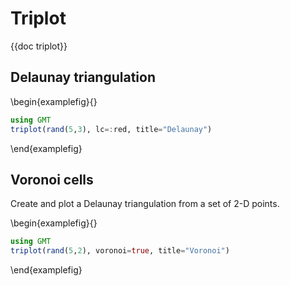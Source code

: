 # Triplot

{{doc triplot}}

## Delaunay triangulation

\begin{examplefig}{}
```julia
using GMT
triplot(rand(5,3), lc=:red, title="Delaunay")
```
\end{examplefig}

## Voronoi cells

Create and plot a Delaunay triangulation from a set of 2-D points.

\begin{examplefig}{}
```julia
using GMT
triplot(rand(5,2), voronoi=true, title="Voronoi")
```
\end{examplefig}
